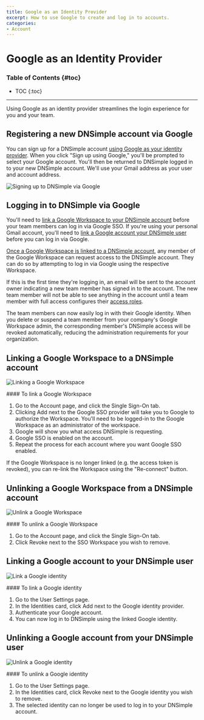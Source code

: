 ```yaml
---
title: Google as an Identity Provider
excerpt: How to use Google to create and log in to accounts.
categories:
- Account
---
```


# Google as an Identity Provider

### Table of Contents {#toc}

* TOC
{:toc}

---

Using Google as an identity provider streamlines the login experience for you and your team.

## Registering a new DNSimple account via Google

You can sign up for a DNSimple account [using Google as your identity provider](/articles/google-identity-provider). When you click "Sign up using Google," you'll be prompted to select your Google account. You'll then be returned to DNSimple logged in to your new DNSimple account. We'll use your Gmail address as your user and account address.

![Signing up to DNSimple via Google](/files/google-sso-social-signup.png)

## Logging in to DNSimple via Google

You'll need to [link a Google Workspace to your DNSimple account](#linking-a-google-workspace-to-a-dnsimple-account) before your team members can log in via Google SSO. If you're using your personal Gmail account, you'll need to [link a Google account your DNSimple user](#linking-a-google-account-your-dnsimple-user) before you can log in via Google. 


[Once a Google Workspace is linked to a DNSimple account](#linking-a-google-workspace-to-a-dnsimple-account), any member of the Google Workspace can request access to the DNSimple account. They can do so by attempting to log in via Google using the respective Workspace. 

If this is the first time they're logging in, an email will be sent to the account owner indicating a new team member has signed in to the account. The new team member will not be able to see anything in the account until a team member with full access configures their [access roles](/articles/domain-access-control/).

The team members can now easily log in with their Google identity. When you delete or suspend a team member from your company's Google Workspace admin, the corresponding member's DNSimple access will be revoked automatically, reducing the administration requirements for your organization.

## Linking a Google Workspace to a DNSimple account

![Linking a Google Workspace](/files/google-sso-enable.png)

<div class="section-steps" markdown="1">
#### To link a Google Workspace

1. Go to the <label>Account</label> page, and click the <label>Single Sign-On</label> tab.
1. Clicking <label>Add</label> next to the Google SSO provider will take you to Google to authorize the Workspace. You'll need to be logged-in to the Google Workspace as an administrator of the workspace.
1. Google will show you what access DNSimple is requesting.
1. Google SSO is enabled on the account.
1. Repeat the process for each account where you want Google SSO enabled.
</div>

If the Google Workspace is no longer linked (e.g. the access token is revoked), you can re-link the Workspace using the "Re-connect" button.

## Unlinking a Google Workspace from a DNSimple account

![Unlink a Google Workspace](/files/google-sso-enabled.png)

<div class="section-steps" markdown="1">
#### To unlink a Google Workspace

1. Go to the <label>Account</label> page, and click the <label>Single Sign-On</label> tab.
1. Click <label>Revoke</label> next to the SSO Workspace you wish to remove.
</div>

## Linking a Google account to your DNSimple user

![Link a Google identity](/files/google-link-identity.png)

<div class="section-steps" markdown="1">
#### To link a Google identity

1. Go to the <label>User Settings</label> page.
1. In the <label>Identities</label> card, click <label>Add</label> next to the Google identity provider.
1. Authenticate your Google account.
1. You can now log in to DNSimple using the linked Google identity.
</div>

## Unlinking a Google account from your DNSimple user

![Unlink a Google identity](/files/google-unlink-identity.png)

<div class="section-steps" markdown="1">
#### To unlink a Google identity

1. Go to the <label>User Settings</label> page.
1. In the <label>Identities</label> card, click <label>Revoke</label> next to the Google identity you wish to remove.
1. The selected identity can no longer be used to log in to your DNSimple account.
</div>
